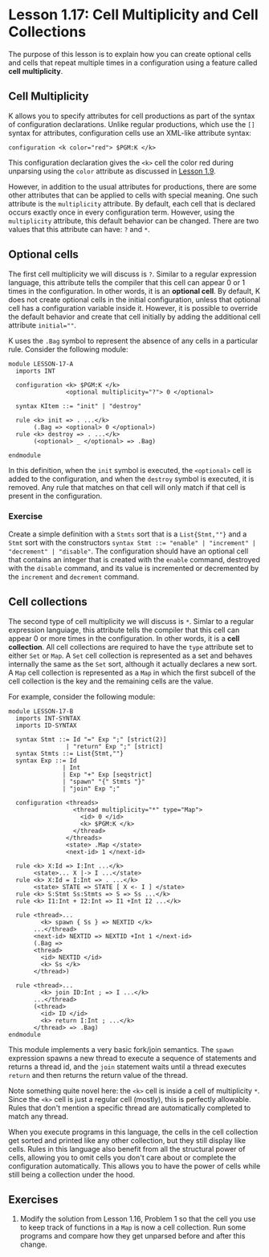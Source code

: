 # Lesson 1.17: Cell Multiplicity and Cell Collections

The purpose of this lesson is to explain how you can create optional cells
and cells that repeat multiple times in a configuration using a feature called
**cell multiplicity**.

## Cell Multiplicity

K allows you to specify attributes for cell productions as part of the syntax
of configuration declarations. Unlike regular productions, which use the `[]`
syntax for attributes, configuration cells use an XML-like attribute syntax:

```
configuration <k color="red"> $PGM:K </k>
```

This configuration declaration gives the `<k>` cell the color red during
unparsing using the `color` attribute as discussed in
[Lesson 1.9](../09_unparsing/README.md).

However, in addition to the usual attributes for productions, there are some
other attributes that can be applied to cells with special meaning. One such
attribute is the `multiplicity` attribute. By default, each cell that is
declared occurs exactly once in every configuration term. However, using the
`multiplicity` attribute, this default behavior can be changed. There are two
values that this attribute can have: `?` and `*`.

## Optional cells

The first cell multiplicity we will discuss is `?`. Similar to a regular
expression language, this attribute tells the compiler that this cell can
appear 0 or 1 times in the configuration. In other words, it is an
**optional cell**. By default, K does not create optional cells in the initial
configuration, unless that optional cell has a configuration variable inside
it. However, it is possible to override the default behavior and create that
cell initially by adding the additional cell attribute `initial=""`.

K uses the `.Bag` symbol to represent the absence of any cells in a particular
rule. Consider the following module:

```k
module LESSON-17-A
  imports INT

  configuration <k> $PGM:K </k>
                <optional multiplicity="?"> 0 </optional>

  syntax KItem ::= "init" | "destroy"

  rule <k> init => . ...</k>
       (.Bag => <optional> 0 </optional>)
  rule <k> destroy => . ...</k>
       (<optional> _ </optional> => .Bag)

endmodule
```	

In this definition, when the `init` symbol is executed, the `<optional>` cell
is added to the configuration, and when the `destroy` symbol is executed, it
is removed. Any rule that matches on that cell will only match if that cell is
present in the configuration.

### Exercise

Create a simple definition with a `Stmts` sort that is a `List{Stmt,""}` and
a `Stmt` sort with the constructors
`syntax Stmt ::= "enable" | "increment" | "decrement" | "disable"`. The
configuration should have an optional cell that contains an integer that
is created with the `enable` command, destroyed with the `disable` command,
and its value is incremented or decremented by the `increment` and `decrement`
command.

## Cell collections

The second type of cell multiplicity we will discuss is `*`. Simlar to a
regular expression languiage, this attribute tells the compiler that this cell
can appear 0 or more times in the configuration. In other words, it is a
**cell collection**. All cell collections are required to have the `type`
attribute set to either `Set` or `Map`. A `Set` cell collection is represented
as a set and behaves internally the same as the `Set` sort, although it
actually declares a new sort. A `Map` cell collection is represented as a `Map`
in which the first subcell of the cell collection is the key and the remaining
cells are the value.

For example, consider the following module:

```k
module LESSON-17-B
  imports INT-SYNTAX
  imports ID-SYNTAX

  syntax Stmt ::= Id "=" Exp ";" [strict(2)]
                | "return" Exp ";" [strict]
  syntax Stmts ::= List{Stmt,""}
  syntax Exp ::= Id 
               | Int 
               | Exp "+" Exp [seqstrict]
               | "spawn" "{" Stmts "}"
               | "join" Exp ";"

  configuration <threads>
                  <thread multiplicity="*" type="Map">
                    <id> 0 </id>
                    <k> $PGM:K </k>
                  </thread>
                </threads>
                <state> .Map </state>
                <next-id> 1 </next-id>

  rule <k> X:Id => I:Int ...</k>
       <state>... X |-> I ...</state>
  rule <k> X:Id = I:Int => . ...</k>
       <state> STATE => STATE [ X <- I ] </state>
  rule <k> S:Stmt Ss:Stmts => S => Ss ...</k>
  rule <k> I1:Int + I2:Int => I1 +Int I2 ...</k>

  rule <thread>...
         <k> spawn { Ss } => NEXTID </k>
       ...</thread>
       <next-id> NEXTID => NEXTID +Int 1 </next-id>
       (.Bag => 
       <thread>
         <id> NEXTID </id>
         <k> Ss </k>
       </thread>)

  rule <thread>...
         <k> join ID:Int ; => I ...</k>
       ...</thread>
       (<thread>
         <id> ID </id>
         <k> return I:Int ; ...</k>
       </thread> => .Bag)
endmodule
```

This module implements a very basic fork/join semantics. The `spawn` expression
spawns a new thread to execute a sequence of statements and returns a thread
id, and the `join` statement waits until a thread executes `return` and then
returns the return value of the thread.

Note something quite novel here: the `<k>` cell is inside a cell of
multiplicity `*`. Since the `<k>` cell is just a regular cell (mostly), this
is perfectly allowable. Rules that don't mention a specific thread are
automatically completed to match any thread.

When you execute programs in this language, the cells in the cell collection
get sorted and printed like any other collection, but they still display like
cells. Rules in this language also benefit from all the structural power of
cells, allowing you to omit cells you don't care about or complete the
configuration automatically. This allows you to have the power of cells while
still being a collection under the hood.

## Exercises

1. Modify the solution from Lesson 1.16, Problem 1 so that the cell you use to
keep track of functions in a `Map` is now a cell collection. Run some programs
and compare how they get unparsed before and after this change.
